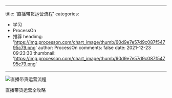 
---
title: '直播带货运营流程'
categories: 
 - 学习
 - ProcessOn
 - 推荐
headimg: 'https://img.processon.com/chart_image/thumb/60d9e7e57d9c087f54795c79.png'
author: ProcessOn
comments: false
date: 2021-12-23 09:23:30
thumbnail: 'https://img.processon.com/chart_image/thumb/60d9e7e57d9c087f54795c79.png'
---

<div>   
<img class="thumb" alt="直播带货运营流程" src="https://img.processon.com/chart_image/thumb/60d9e7e57d9c087f54795c79.png" referrerpolicy="no-referrer">
<p>直播带货运营全攻略</p>  
</div>
            